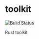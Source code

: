 toolkit
===



[![Build Status](https://drone.0u0.me/api/badges/fewensa/toolkit/status.svg)](https://drone.0u0.me/fewensa/toolkit)


Rust toolkit



